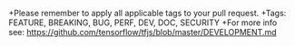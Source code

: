 +Please remember to apply all applicable tags to your pull request.
+Tags: FEATURE, BREAKING, BUG, PERF, DEV, DOC, SECURITY
+For more info see: https://github.com/tensorflow/tfjs/blob/master/DEVELOPMENT.md 
